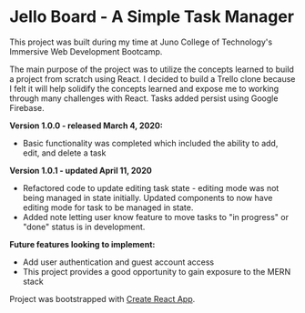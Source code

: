 # Jello Board - A Simple Task Manager

This project was built during my time at Juno College of Technology's Immersive Web Development Bootcamp.  

The main purpose of the project was to utilize the concepts learned to build a project from scratch using React.  I decided to build a Trello clone because I felt it will help solidify the concepts learned and expose me to working through many challenges with React.  Tasks added persist using Google Firebase.  


**Version 1.0.0 - released March 4, 2020:**
- Basic functionality was completed which included the ability to add, edit, and delete a task  


**Version 1.0.1 - updated April 11, 2020**
- Refactored code to update editing task state - editing mode was not being managed in state initially. Updated components to now have editing mode for task to be managed in state.
- Added note letting user know feature to move tasks to "in progress" or "done" status is in development.  


**Future features looking to implement:**
- Add user authentication and guest account access
- This project provides a good opportunity to gain exposure to the MERN stack  
  

Project was bootstrapped with [Create React App](https://github.com/facebook/create-react-app).